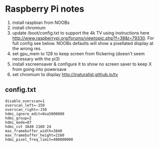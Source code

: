 # Raspberry Pi notes

1. install raspbian from NOOBs
1. install chromium
1. update /boot/config.txt to support the 4k TV using instructions here http://www.raspberrypi.org/forums/viewtopic.php?f=38&t=79330. For full config see below. NOOBs defaults will show a pixellated display at the wrong res.
1. set gpu_mem to 128 to keep screen from flickering (doesn't seem necessary with the pi3)
1. install xscreensaver & configure it to show no screen saver to keep X from going into powersave
1. set chromium to display http://inaturalist.github.io/tv

## config.txt
```
disable_overscan=1
overscan_left=-150
overscan_right=-150
hdmi_ignore_edit=0xa5000080
hdmi_group=2
hdmi_mode=87
hdmi_cvt 3840 2160 24
max_framebuffer_width=3840
max_framebuffer_height=2160
hdmi_pixel_freq_limit=400000000
```
